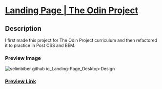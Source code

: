 # [Landing Page | The Odin Project](https://www.theodinproject.com/lessons/foundations-landing-page)

## Description

I first made this project for The Odin Project curriculum and then refactored it to practice in Post CSS and BEM.

### Preview Image

![selimbiber github io_Landing-Page_Desktop-Design](https://github.com/selimbiber/Landing-Page/assets/117529414/67c6a7c4-6a04-435a-a4e9-8bce6a7261f1)

### [Preview Link](https://selimbiber.github.io/Landing-Page/)
